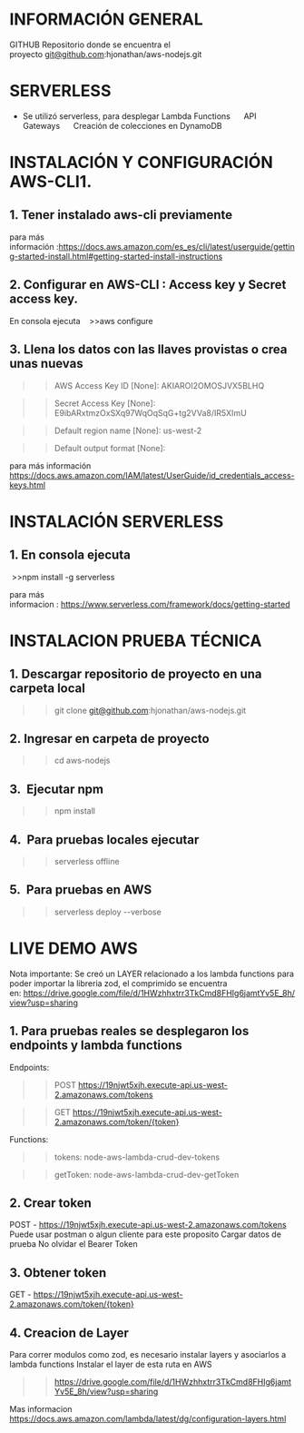 # INFORMACIÓN GENERAL
GITHUB Repositorio donde se encuentra el proyecto git@github.com:hjonathan/aws-nodejs.git
# SERVERLESS 
- Se utilizó serverless, para desplegar
   Lambda Functions     
   API Gateways      
   Creación de colecciones en DynamoDB


# INSTALACIÓN Y CONFIGURACIÓN AWS-CLI1. 

## 1. Tener instalado aws-cli previamente
para más información :https://docs.aws.amazon.com/es_es/cli/latest/userguide/getting-started-install.html#getting-started-install-instructions

## 2. Configurar en AWS-CLI : Access key y Secret access key.

En consola ejecuta    >>aws configure

## 3. Llena los datos con las llaves provistas o crea unas nuevas

>> AWS Access Key ID [None]: AKIAROI2OMOSJVX5BLHQ 

>> Secret Access Key [None]: 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

>> Default region name [None]: us-west-2

>> Default output format [None]: 

para más información 
https://docs.aws.amazon.com/IAM/latest/UserGuide/id_credentials_access-keys.html

# INSTALACIÓN SERVERLESS
## 1. En consola ejecuta
 >>npm install -g serverless

para más informacion : https://www.serverless.com/framework/docs/getting-started


# INSTALACION PRUEBA TÉCNICA
## 1. Descargar repositorio de proyecto en una carpeta local  
>>git clone git@github.com:hjonathan/aws-nodejs.git
## 2. Ingresar en carpeta de proyecto  
>>cd aws-nodejs
## 3.  Ejecutar npm  
>>npm install
## 4.  Para pruebas locales ejecutar   
>>serverless offline
## 5.  Para pruebas en AWS  
>>serverless deploy --verbose


# LIVE DEMO AWS
Nota importante:
Se creó un LAYER relacionado a los lambda functions para poder importar la libreria zod, el comprimido se encuentra en: https://drive.google.com/file/d/1HWzhhxtrr3TkCmd8FHIg6jamtYv5E_8h/view?usp=sharing


## 1. Para pruebas reales se desplegaron los endpoints y lambda functions

Endpoints:
>> POST https://19njwt5xjh.execute-api.us-west-2.amazonaws.com/tokens

>> GET https://19njwt5xjh.execute-api.us-west-2.amazonaws.com/token/{token}

Functions:
>> tokens: node-aws-lambda-crud-dev-tokens

>> getToken: node-aws-lambda-crud-dev-getToken


## 2. Crear token 
POST - https://19njwt5xjh.execute-api.us-west-2.amazonaws.com/tokens Puede usar postman o algun cliente para este proposito
Cargar datos de prueba
No olvidar el Bearer Token 



## 3. Obtener token 
GET - https://19njwt5xjh.execute-api.us-west-2.amazonaws.com/token/{token}

## 4. Creacion de Layer 
Para correr modulos como zod, es necesario instalar layers y asociarlos a lambda functions
Instalar el layer de esta ruta en AWS 

>> https://drive.google.com/file/d/1HWzhhxtrr3TkCmd8FHIg6jamtYv5E_8h/view?usp=sharing

Mas informacion 
https://docs.aws.amazon.com/lambda/latest/dg/configuration-layers.html

 
